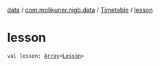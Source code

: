 [data](../../index.md) / [com.molikuner.nigb.data](../index.md) / [Timetable](index.md) / [lesson](./lesson.md)

# lesson

`val lesson: `[`Array`](https://kotlinlang.org/api/latest/jvm/stdlib/kotlin/-array/index.html)`<`[`Lesson`](../-lesson/index.md)`>`